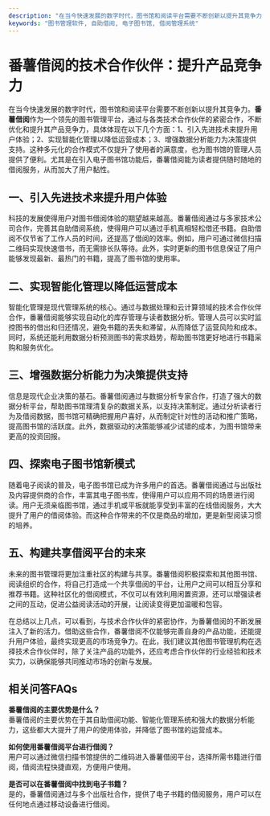 ```yaml
---
description: "在当今快速发展的数字时代，图书馆和阅读平台需要不断创新以提升其竞争力。**番薯借阅**作为一个领先的图书管理平台，通过与各类技术合作伙伴的紧密合作，不断优化和提升其产品竞争力，具体体现在以下几个方面：1、引入先进技术来提升用户体验；2、实现智能化管理以降低运营成本；3、增强数据分析能力为决策提供支持。这种多元化的合作模式不仅提升了使用者的满意度，也为图书馆的管理人员提供了便利。尤其是在引入电子图书馆功能后，番薯借阅能为读者提供随时随地的借阅服务，从而加大了用户黏性。"
keywords: "图书管理软件, 自助借阅, 电子图书馆, 借阅管理系统"
---
```

# 番薯借阅的技术合作伙伴：提升产品竞争力

在当今快速发展的数字时代，图书馆和阅读平台需要不断创新以提升其竞争力。**番薯借阅**作为一个领先的图书管理平台，通过与各类技术合作伙伴的紧密合作，不断优化和提升其产品竞争力，具体体现在以下几个方面：1、引入先进技术来提升用户体验；2、实现智能化管理以降低运营成本；3、增强数据分析能力为决策提供支持。这种多元化的合作模式不仅提升了使用者的满意度，也为图书馆的管理人员提供了便利。尤其是在引入电子图书馆功能后，番薯借阅能为读者提供随时随地的借阅服务，从而加大了用户黏性。

## 一、引入先进技术来提升用户体验

科技的发展使得用户对图书借阅体验的期望越来越高。番薯借阅通过与多家技术公司合作，完善其自助借阅系统，使得用户可以通过手机真相轻松借还书籍。自助借阅不仅节省了工作人员的时间，还提高了借阅的效率。例如，用户可通过微信扫描二维码实现快速借书，而无需排长队等待。此外，实时更新的图书信息保证了用户能够发现最新、最热门的书籍，提高了图书馆的使用率。

## 二、实现智能化管理以降低运营成本

智能化管理是现代管理系统的核心。通过与数据处理和云计算领域的技术合作伙伴合作，番薯借阅能够实现自动化的库存管理与读者数据分析。管理人员可以实时监控图书的借出和归还情况，避免书籍的丢失和滞留，从而降低了运营风险和成本。同时，系统还能利用数据分析预测图书的需求趋势，帮助图书馆更好地进行书籍采购和服务优化。

## 三、增强数据分析能力为决策提供支持

信息是现代企业决策的基石。番薯借阅通过与数据分析专家合作，打造了强大的数据分析平台，帮助图书馆理清复杂的数据关系，以支持决策制定。通过分析读者行为及借阅数据，图书馆可精确把握用户喜好，从而制定针对性的活动和推广策略，提高图书馆的活跃度。此外，数据驱动的决策能够减少试错的成本，为图书馆带来更高的投资回报。

## 四、探索电子图书馆新模式

随着电子阅读的普及，电子图书馆已成为许多用户的首选。番薯借阅通过与出版社及内容提供商的合作，丰富其电子图书库，使得用户可以应用不同的场景进行阅读。用户无须亲临图书馆，通过手机或平板就能享受到丰富的在线借阅服务，大大提升了用户的借阅体验。而这种合作带来的不仅是商品的增加，更是新型阅读习惯的培养。

## 五、构建共享借阅平台的未来

未来的图书管理将更加注重社区的构建与共享。番薯借阅积极探索和其他图书馆、阅读组织的合作，将自己打造成一个共享借阅的平台，让用户之间可以相互分享和推荐书籍。这种社区化的借阅模式，不仅可以有效利用闲置资源，还可以增强读者之间的互动，促进公益阅读活动的开展，让阅读变得更加温暖和包容。

在总结以上几点，可以看到，与技术合作伙伴的紧密协作，为番薯借阅的不断发展注入了新的活力。借助这些合作，番薯借阅不仅能够完善自身的产品功能，还能提升用户体验，最终实现更高的市场竞争力。在此，我们建议其他图书管理机构在选择技术合作伙伴时，除了关注产品的功能外，还应考虑合作伙伴的行业经验和技术实力，以确保能够共同推动市场的创新与发展。

## 相关问答FAQs

**番薯借阅的主要优势是什么？**  
番薯借阅的主要优势在于其自助借阅功能、智能化管理系统和强大的数据分析能力，这些都大大提升了用户的使用体验，并降低了图书馆的运营成本。

**如何使用番薯借阅平台进行借阅？**  
用户可以通过微信扫描书馆提供的二维码进入番薯借阅平台，选择所需书籍进行借阅，借阅流程快捷直观，方便用户使用。

**是否可以在番薯借阅中找到电子书籍？**  
是的，番薯借阅通过与多个出版社合作，提供了电子书籍的借阅服务，用户可以在任何地点通过移动设备进行借阅。
